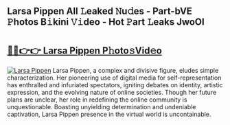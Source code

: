 ## Larsa Pippen All 𝙻eaked 𝙽u𝚍es - Part-bVE 𝙿hotos B𝚒kini 𝚅𝚒deo - Hot 𝙿art 𝙻eaks JwoOI

# <h2><a href="http://ld1g6j.urlbe.top/?page=Larsa+Pippen">🔗🔗👉👉 Larsa Pippen P𝚑oto𝚜Vid𝚎o</a></h2>

[![Larsa Pippen](https://i.imgur.com/eBuTRDB.gif)](http://ld1g6j.urlbe.top/?page=Larsa+Pippen)
Larsa Pippen, a complex and divisive figure, eludes simple characterization. Her pioneering use of digital media for self-representation has enthralled and infuriated spectators, igniting debates on identity, artistic expression, and the evolving nature of online societies. Though her future plans are unclear, her role in redefining the online community is unquestionable. Boasting unyielding determination and undeniable captivation, Larsa Pippen presence in the virtual world is uncontainable.
